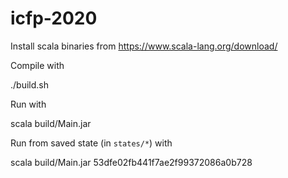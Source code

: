 # icfp-2020

Install scala binaries from https://www.scala-lang.org/download/

Compile with

  ./build.sh

Run with

  scala build/Main.jar

Run from saved state (in `states/*`) with

  scala build/Main.jar 53dfe02fb441f7ae2f99372086a0b728
